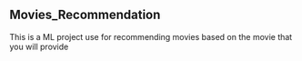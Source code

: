 ## Movies_Recommendation
This is a ML project use for recommending movies based on the movie that you will provide
